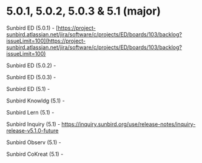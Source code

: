 # 5.0.1, 5.0.2, 5.0.3 & 5.1 (major)

Sunbird ED (5.0.1) - [https://project-sunbird.atlassian.net/jira/software/c/projects/ED/boards/103/backlog?issueLimit=100](https://project-sunbird.atlassian.net/jira/software/c/projects/ED/boards/103/backlog?issueLimit=100)

Sunbird ED (5.0.2) -&#x20;

Sunbird ED (5.0.3) -&#x20;

Sunbird ED (5.1) -&#x20;

Sunbird Knowldg (5.1) -&#x20;

Sunbird Lern (5.1) -&#x20;

Sunbird Inquiry (5.1) - [https://inquiry.sunbird.org/use/release-notes/inquiry-release-v5.1.0-future](https://inquiry.sunbird.org/use/release-notes/inquiry-release-v5.1.0-future)[](https://inquiry.sunbird.org/use/release-notes/inquiry-release-v5.0.0-live)

Sunbird Observ (5.1) -&#x20;

Sunbird CoKreat (5.1) -&#x20;
